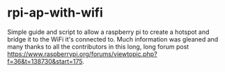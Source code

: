# rpi-ap-with-wifi
Simple guide and script to allow a raspberry pi to create a hotspot and bridge it to the WiFi it's connected to.
Much information was gleaned and many thanks to all the contributors in this long, long forum post https://www.raspberrypi.org/forums/viewtopic.php?f=36&t=138730&start=175.

